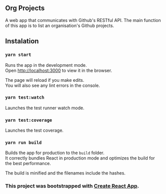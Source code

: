 ## Org Projects

A web app that communicates with Github's RESTful API. The main function of this app is to
list an organisation's Github projects.

## Instalation

### `yarn start`

Runs the app in the development mode.<br>
Open [http://localhost:3000](http://localhost:3000) to view it in the browser.

The page will reload if you make edits.<br>
You will also see any lint errors in the console.

### `yarn test:watch`

Launches the test runner watch mode.<br>

### `yarn test:coverage`

Launches the test coverage.<br>

### `yarn run build`

Builds the app for production to the `build` folder.<br>
It correctly bundles React in production mode and optimizes the build for the best performance.

The build is minified and the filenames include the hashes.<br>

### This project was bootstrapped with [Create React App](https://github.com/facebook/create-react-app).
